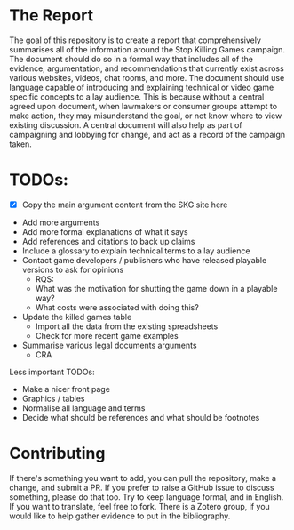 # The Report
The goal of this repository is to create a report that comprehensively summarises all of the information around the Stop Killing Games campaign.
The document should do so in a formal way that includes all of the evidence, argumentation, and recommendations that currently exist across various websites, videos, chat rooms, and more.
The document should use language capable of  introducing and explaining technical or video game specific concepts to a lay audience.
This is because without a central agreed upon document, when lawmakers or consumer groups attempt to make action, they may misunderstand the goal, or not know where to view existing discussion.
A central document will also help as part of campaigning and lobbying for change, and act as a record of the campaign taken.

# TODOs:
- [x] Copy the main argument content from the SKG site here
* Add more arguments
* Add more formal explanations of what it says
* Add references and citations to back up claims
* Include a glossary to explain technical terms to a lay audience
* Contact game developers / publishers who have released playable versions to ask for opinions
    * RQS:
    * What was the motivation for shutting the game down in a playable way?
    * What costs were associated with doing this?
* Update the killed games table
    * Import all the data from the existing spreadsheets
    * Check for more recent game examples
* Summarise various legal documents arguments
    * CRA

Less important TODOs:
* Make a nicer front page
* Graphics / tables
* Normalise all language and terms
* Decide what should be references and what should be footnotes

# Contributing
If there's something you want to add, you can pull the repository, make a change, and submit a PR.
If you prefer to raise a GitHub issue to discuss something, please do that too.
Try to keep language formal, and in English.
If you want to translate, feel free to fork.
There is a Zotero group, if you would like to help gather evidence to put in the bibliography.
